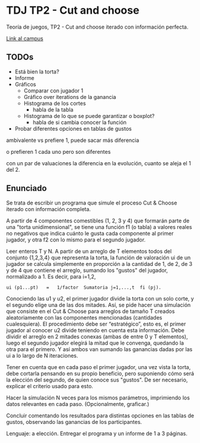 # TDJ TP2 - Cut and choose

Teoría de juegos, TP2 - Cut and choose iterado con información perfecta.

[Link al campus](https://campus.exactas.uba.ar/mod/assign/view.php?id=319058)

## TODOs

- Está bien la torta?
- Informe
- Gráficos
  - Comparar con jugador 1
  - Gráfico over iterations de la ganancia
  - Histograma de los cortes
    - habla de la tabla
  - Histograma de lo que se puede garantizar o boxplot?
    - habla de si cambia conocer la función
- Probar diferentes opciones en tablas de gustos

ambivalente vs prefiere 1, puede sacar más diferencia

o prefieren 1 cada uno pero son diferentes

con un par de valuaciones la diferencia en la evolución, cuanto se aleja el 1 del 2.

## Enunciado

Se trata de escribir un programa que simule el proceso Cut & Choose iterado con información completa.

A partir de 4 componentes comestibles (1, 2, 3 y 4) que formarán parte de una "torta unidimensional", se tiene una función f1 (o tabla) a valores reales no negativos que indica cuánto le gusta cada componente al primer jugador, y otra f2 con lo mismo para el segundo jugador.

Leer enteros T y N. A partir de un arreglo de T elementos todos del conjunto {1,2,3,4} que representa la torta, la función de valoración ui de un jugador se calcula simplemente en proporción a la cantidad de 1, de 2, de 3 y de 4 que contiene el arreglo, sumando los "gustos" del jugador, normalizado a 1. Es decir, para i=1,2,

    ui (p1...pt)   =   1/factor  Sumatoria j=1,...,t  fi (pj).

Conociendo las u1 y u2, el primer jugador divide la torta con un solo corte, y el segundo elige una de las dos mitades. Así, se pide hacer una simulación que consiste en el Cut & Choose para arreglos de tamaño T creados aleatoriamente con las componentes mencionadas (cantidades cualesquiera). El procedimiento debe ser “estratégico”, esto es, el primer jugador al conocer u2 divide teniendo en cuenta esta información. Debe dividir el arreglo en 2 mitades conexas (ambas de entre 0 y T elementos), luego el segundo jugador elegirá la mitad que le convenga, quedando la otra para el primero. Y así ambos van sumando las ganancias dadas por las ui a lo largo de N iteraciones.

Tener en cuenta que en cada paso el primer jugador, una vez vista la torta, debe cortarla pensando en su propio beneficio, pero suponiendo cómo será la elección del segundo, de quien conoce sus "gustos". De ser necesario, explicar el criterio usado para esto.

Hacer la simulación N veces para los mismos parámetros, imprimiendo los datos relevantes en cada paso. (Opcionalmente, graficar.)

Concluir comentando los resultados para distintas opciones en las tablas de gustos, observando las ganancias de los participantes.

Lenguaje: a elección. Entregar el programa y un informe de 1 a 3 páginas.